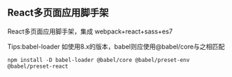 ## React多页面应用脚手架

React多页面应用脚手架，集成 webpack+react+sass+es7 

Tips:babel-loader 如使用8.x的版本，babel则应使用@babel/core与之相匹配
```
npm install -D babel-loader @babel/core @babel/preset-env @babel/preset-react
```